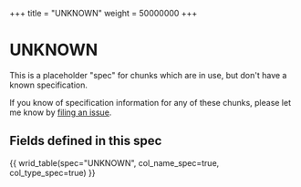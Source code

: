 +++
title = "UNKNOWN"
weight = 50000000
+++

UNKNOWN
========

This is a placeholder "spec" for chunks which are in use, but don't have a known specification. 

If you know of specification information for any of these chunks, please let me know by [filing an issue](https://github.com/briandorsey/wavref/issues).

## Fields defined in this spec

{{ wrid_table(spec="UNKNOWN", col_name_spec=true, col_type_spec=true) }}

